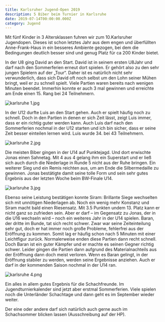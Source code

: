 ```yaml
---
title: Karlsruher Jugend-Open 2019
description: 5 Biber beim Turnier in Karlsruhe
date: 2019-07-14T00:00:00.000Z
category: Jugend
---
```


Mit fünf Kinder in 3 Altersklassen fuhren wir zum 10.Karlsruher Jugendopen. Dieses ist schon letztes Jahr aus dem engen und überfüllten Anne-Frank-Haus in ein besseres Ambiente gezogen, bei dem die Bedingungen deutlich besser sind und genug Platz für ca 200 Kinder bietet.

In der U8 ging David an den Start. David ist in seinem ersten U8Jahr und darf nach den Sommerferien erneut dort spielen. Er gehört also zu den sehr jungen Spielern auf der „Tour“. Daher ist es natürlich nicht sehr verwunderlich, dass sich David oft noch selbst um den Lohn seiner Mühen bringt, weil er zu schnell spielt. Viele Partien waren bereits nach wenigen Minuten beendet. Immerhin konnte er auch 3 mal gewinnen und erreichte am Ende einen 15. Rang bei 24 Teilnehmern.

![karlsruhe 1.jpg](/karlsruhe%201.jpg)

In der U12 durfte Luis an den Start gehen. Auch er spielt häufig noch zu schnell. Doch in den Partien in denen er sich Zeit lässt, zeigt Luis immer, dass er ein richtig guter werden kann. Auch Luis darf nach den Sommerferien nochmal in der U12 starten und ich bin sicher, dass er seine Zeit besser einteilen lernen wird. Luis wurde 34. bei 43 Teilnehmern.

![karlsruhe 2.jpg](/karlsruhe%202.jpg)

Die meisten Biber gingen in der U14 auf Punktejagd. Und dort erwischte Jonas einen Sahnetag. Mit 4 aus 4 gelang ihm ein Superstart und er ließ sich auch durch die Niederlage in Runde 5 nicht aus der Ruhe bringen. Ein weiterer Sieg und ein Remis reichten aus, um am Ende die Silbermedaille zu gewinnen. Jonas bestätigte damit seine tolle Form und sein sehr gutes Ergebnis aus der letzten Woche beim BW-Finale U14.

![karlsruhe 3.jpg](/karlsruhe%203.jpg)

Ebenso seine Leistung bestätigen konnte Siram: Brillante Siege wechselten sich mit unnötigen Niederlagen ab. Noch ein wenig mehr Konstanz und Siram macht bald einen Riesensatz. Mit 3.5 Punkten undem 13. Platz kann er nicht ganz so zufrieden sein. Aber er darf – im Gegensatz zu Jonas, der in die U16 wechseln wird – noch ein weiteres Jahr in der U14 spielen. Baran, der dritte im Bunde, tat sich recht schwer. Zwar war seine Zeiteinteilung sehr gut, doch er hat immer noch große Probleme, fehlerfrei aus der Eröffnung zu kommen. Somit lag er häufig schon nach 5 Minuten mit einer Leichtfigur zurück. Normalerweise enden diese Partien dann recht schnell. Doch Baran ist ein guter Kämpfer und er machte es seinen Gegner richtig schwer. Leider gingen die Partien dann aufgrund des Materialnachteils aus der Eröffnung dann doch meist verloren. Wenn es Baran gelingt, in der Eröffnung stabiler zu werden, werden seine Ergebnisse anziehen. Auch er darf in der kommenden Saison nochmal in der U14 ran.

![karlsruhe 4.png](/karlsruhe%204.png)

Ein alles in allem gutes Ergebnis für die Schachfreunde. Im Jugendturnierkalender sind jetzt aber erstmal Sommerferien. Viele spielen noch die Unterländer Schachtage und dann geht es im September wieder weiter.

Der eine oder andere darf sich natürlich auch gerne auch im Schachsommer blicken lassen (Ausschreibung auf der HP).
